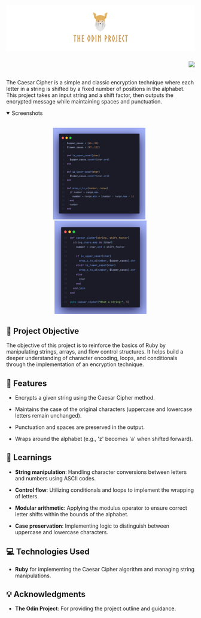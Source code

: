 # <img src="https://raw.githubusercontent.com/dsbfelipe/readme-banners/main/images/odin-project.png">

<img align="right" src="https://img.shields.io/badge/Ruby-CC342D?style=for-the-badge&logo=ruby&logoColor=white">

<br>
<br>

The Caesar Cipher is a simple and classic encryption technique where each letter in a string is shifted by a fixed number of positions in the alphabet. This project takes an input string and a shift factor, then outputs the encrypted message while maintaining spaces and punctuation.

<details open>
<summary>
 Screenshots
</summary> <br />
    
<p align="center">
    <img width="49%" src="screenshots/screenshot-1.png"/>
&nbsp;
    <img width="49%" src="screenshots/screenshot-2.png"/>

</details>

## 📝 Project Objective

The objective of this project is to reinforce the basics of Ruby by manipulating strings, arrays, and flow control structures. It helps build a deeper understanding of character encoding, loops, and conditionals through the implementation of an encryption technique.

## 🔧 Features

- Encrypts a given string using the Caesar Cipher method.

- Maintains the case of the original characters (uppercase and lowercase letters remain unchanged).

- Punctuation and spaces are preserved in the output.

- Wraps around the alphabet (e.g., 'z' becomes 'a' when shifted forward).

## 📖 Learnings

- **String manipulation**: Handling character conversions between letters and numbers using ASCII codes.

- **Control flow**: Utilizing conditionals and loops to implement the wrapping of letters.

- **Modular arithmetic**: Applying the modulus operator to ensure correct letter shifts within the bounds of the alphabet.

- **Case preservation**: Implementing logic to distinguish between uppercase and lowercase characters.

## 💻 Technologies Used

- **Ruby** for implementing the Caesar Cipher algorithm and managing string manipulations.

## 💡 Acknowledgments

- **The Odin Project**: For providing the project outline and guidance.
